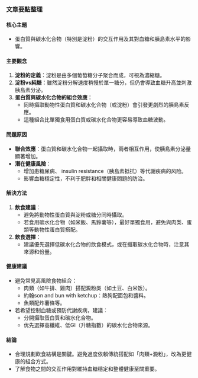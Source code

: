 ### 文章要點整理

#### 核心主題
- 蛋白質與碳水化合物（特別是淀粉）的交互作用及其對血糖和胰島素水平的影響。

#### 主要觀念
1. **淀粉的定義**：淀粉是由多個葡萄糖分子聚合而成，可視為濃縮糖。
2. **淀粉vs純糖**：雖然淀粉分解速度稍慢於單一糖分，但仍會導致血糖升高並刺激胰島素分泌。
3. **蛋白質與碳水化合物的組合效應**：
   - 同時攝取動物性蛋白質和碳水化合物（或淀粉）會引發更劇烈的胰島素反應。
   - 這種組合比單獨食用蛋白質或碳水化合物更容易導致血糖波動。

#### 問題原因
- **聯合效應**：蛋白質和碳水化合物一起攝取時，兩者相互作用，使胰島素分泌量顯著增加。
- **潛在健康風險**：
  - 增加患糖尿病、 insulin resistance（胰島素抵抗）等代謝疾病的风险。
  - 影響血糖穩定性，不利于肥胖和相關健康問題的防治。

#### 解決方法
1. **飲食建議**：
   - 避免將動物性蛋白質與淀粉或糖分同時攝取。
   - 若食用碳水化合物（如米飯、馬鈴薯等），最好單獨食用，避免與肉类、蛋類等動物性蛋白質搭配。
2. **飲食選擇**：
   - 建議優先選擇低碳水化合物的飲食模式，或在攝取碳水化合物時，注意其來源和份量。

#### 健康建議
- 避免常見高風險食物組合：
  - 肉類（如牛排、雞肉）搭配澱粉类（如土豆、白米饭）。
  - 約翰son and bun with ketchup：熱狗配面包和醬料。
  - 魚類配炸薯條等。
- 若希望控制血糖或預防代謝疾病，建議：
  - 分開攝取蛋白質和碳水化合物。
  - 优先選擇高纖維、低GI（升糖指數）的碳水化合物來源。

#### 結論
- 合理規劃飲食結構是關鍵。避免過度依賴傳統搭配如「肉類+澱粉」，改為更健康的組合方式。
- 了解食物之間的交互作用對維持血糖穩定和整體健康至關重要。